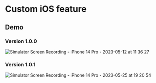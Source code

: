 # Custom iOS feature
## Demo
### Version 1.0.0
![Simulator Screen Recording - iPhone 14 Pro - 2023-05-12 at 11 36 27](https://github.com/MPCS-51039/ios-project-Willie-The-Lord/assets/65143821/2051aef2-32bc-4ea2-90fd-c67a833ff6d6)

### Version 1.0.1
![Simulator Screen Recording - iPhone 14 Pro - 2023-05-25 at 19 20 54](https://github.com/Willie-The-Lord/UFC-Athlete-Ranking-App/assets/65143821/9a79c9db-c410-4786-af2f-e3c15e8fc678)
